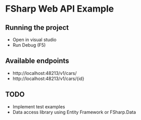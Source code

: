 ﻿# FSharp Web API Example

## Running the project

* Open in visual studio
* Run Debug (F5)

## Available endpoints

* http://localhost:48213/v1/cars/
* http://localhost:48213/v1/cars/{id}

## TODO

* Implement test examples
* Data access library using Entity Framework or FSharp.Data